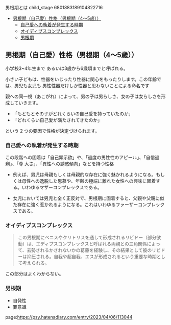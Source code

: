 男根期とは
child_stage
6801883189104822716




- [男根期（自己愛）性格（男根期（4～5歳））](#男根期自己愛性格男根期45歳)
  - [自己愛への執着が発生する時期](#自己愛への執着が発生する時期)
  - [オイディプスコンプレックス](#オイディプスコンプレックス)
  - [男根期](#男根期)


## 男根期（自己愛）性格（男根期（4～5歳））

小学校3~4年生まで あるいは3歳から6歳頃までと呼ばれる。

小さい子どもは、性器をいじったり性器に関心をもったりします。この年齢では、男児も女児も
男性性器だけしか性器と思わないことによる命名です

親への同一視（あこがれ）によって、男の子は男らしさ、女の子は女らしさを形成していきます。

- 「もともとその子がどれくらいの自己愛を持っていたのか」
- 「どれくらい自己愛が満たされてきたのか」

という 2 つの要因で性格が決定づけられます。

### 自己愛への執着が発生する時期

この段階への固着は「自己顕示欲」や、「過度の男性性のアピール」、「自信過剰」、「尊
大さ」、「異性への誘惑傾向」などを持つ性格

- 例えば、男児は母親もしくは母親的な存在に強く魅かれるようになる。もしくは母性への逸脱した思慕や、年齢の極端に離れた女性への興味に固着する。いわゆるマザーコンプレックスである。

- 女児においては男児と全く正反対で、男根期に固着すると、父親や父親に似た存在に強く惹かれるようになる。これはいわゆるファーザーコンプレックスである。

### オイディプスコンプレックス

> この男根期にペニスやクリトリスを通して形成されるリビドー（部分欲動）は、エディプスコンプレックスと呼ばれる両親との三角関係によって、去勢されるかされないかの葛藤を経験し、その結果として彼のリビドーは抑圧される。自我や超自我、エスが形成されるという重要な時期として考えられる。

この部分はよくわからない。

### 男根期

- 自発性
- 罪意識





page:https://psy.hatenadiary.com/entry/2023/04/06/113044